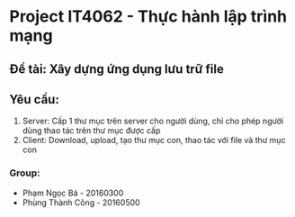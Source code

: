 # Project IT4062 - Thực hành lập trình mạng
## Đề tài: Xây dựng ứng dụng lưu trữ file
## Yêu cầu: 
1. Server: Cấp 1 thư mục trên server cho người dùng, chỉ cho phép người dùng thao tác trên thư mục được cấp
2. Client: Download, upload, tạo thư mục con, thao tác với file và thư mục con
### Group:
* Phạm Ngọc Bá - 20160300
* Phùng Thành Công - 20160500

